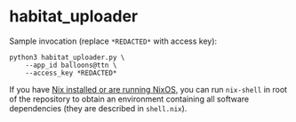 # habitat_uploader

Sample invocation (replace `*REDACTED*` with access key):

    python3 habitat_uploader.py \
        --app_id balloons@ttn \
        --access_key *REDACTED*

If you have [Nix installed or are running NixOS](https://nixos.org/), you can run `nix-shell` in root of the repository to obtain an environment containing all software dependencies (they are described in `shell.nix`).
